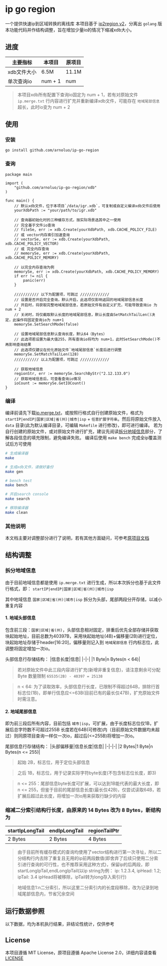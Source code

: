 # ip go region

一个提供快速ip到区域转换的离线库
本项目基于 [ip2region v2](https://github.com/lionsoul2014/ip2region)，分离出 `golang` 版本功能代码并作结构调整，旨在增加少量io的情况下缩减xdb大小。

## 进度
|主要指标|本项目|原项目|
|-|-|-|
|xdb文件大小|6.5M|11.1M|
|单次查询io|num + 1|num|

> 本项目xdb所有配置下查询io固定为 num + 1，若有对原始文件 `ip.merge.txt` 行内容进行扩充并重新编译xdb文件，可能存在 `地域尾部信息` 超长，此时io变为 num + 2

## 使用
### 安装
`go install github.com/arnoluo/ip-go-region`

### 查询
```golang
package main

import (
	"github.com/arnoluo/ip-go-region/xdb"
)

func main() {
    // 默认xdb文件，位于本项目`/data/igr.xdb`，可复制或自定义编译xdb文件后使用
    yourXdbPath := "your/path/to/igr.xdb"

    // 查询器初始化时的三种缓存方式，按实际场景选其中之一使用
    // 完全基于文件io查询
	// fileSe, err := xdb.Create(yourXdbPath, xdb.CACHE_POLICY_FILE)
    // 或 vector内存索引加速查询
    // vectorSe, err := xdb.Create(yourXdbPath, xdb.CACHE_POLICY_VECTOR)
    // 或 完全内存查询
    // memorySe, err := xdb.Create(yourXdbPath, xdb.CACHE_POLICY_MEMORY)

    // 以完全内存查询为例
    memorySe, err := xdb.Create(yourXdbPath, xdb.CACHE_POLICY_MEMORY)
    if err != nil {
        panic(err)
    }

    /////////// 以下为配置项，可跳过 /////////////
    // 设置是否开启完全查询，默认开启，此选项仅影响返回的地域尾部信息长度
    // 开启时，将获取完整地域尾部信息，若原始文件有自定义扩充，可能导致查询io 为 num + 2
    // 关闭时，将仅截取默认长度的地域尾部信息，默认长度由SetMatchTailLen()决定，此操作将固定查询io为 num+1
    memorySe.SetSearchMode(false)

    // 设置地域尾部信息默认查询长度，默认64（Bytes）
    // 此选项若设置为最大值255，所有查询io将均为 num+1，此时SetSearchMode()不再影响查询结果
    // 此选项仅建议在优化原始文件`地域尾部信息`长度后进行调整
    memorySe.SetMatchTailLen(128)
    /////////// 以上为配置项，可跳过 /////////////

    // 获取地域信息
    regionStr, err := memorySe.SearchByStr("2.12.133.0")
    // 获取地域信息后，可查看查询io情况
    ioCount := memorySe.GetIOCount()
}
```

### 编译
编译前请先下载[ip.merge.txt](https://github.com/lionsoul2014/ip2region/blob/master/data/ip.merge.txt)，或按照行格式自行创建原始文件，格式为 `startIP|endIP|国家|区域|省(州)|城市|isp` + `任意扩展字符串`。然后将原始文件放入 `data` 目录(此为默认编译目录，可编辑 `Makefile` 进行修改)，即可进行编译。
若为自行创建的原始文件，或对原始文件进行扩充，建议先阅读[拆分地域信息](###拆分地域信息)部分，了解各段信息的填充限制，避免编译失败。
编译后使用 `make bench` 完成全ip覆盖测试后方可使用

```bash
# 生成编译器
make

# 生成xdb文件，请做好备份
make gen

# bench test
make bench

# 开启search console
make search

# 移除编译器
make clean
```

### 其他说明
本文档主要对调整部分进行了说明，若有其他方面疑问，可参考[原项目文档](https://github.com/lionsoul2014/ip2region)


## 结构调整
### 拆分地域信息
由于目前地域信息都是使用 `ip.merge.txt` 进行生成，所以本次拆分也基于此文件行格式，即：
`startIP|endIP|国家|区域|省(州)|城市|isp`

其中地域信息 `国家|区域|省(州)|城市|isp` 拆分为头部，尾部两段分开存储，以减小重复内容


#### 1. 地域头部信息
包含前三段：`国家|区域|省(州)`，头部信息相对固定，排重后优先全部存储并获取块起始地址，目前总数为40397B，采用块起始地址(4B)+偏移量(2B)进行定位，块起始地址存储于header[16:20]，偏移量则记入到 `地域尾部信息` 行内标志位，此调整将固定增加一次io。

头部信息行存储结构：
|信息长度|信息|
|-|-|
|1 Byte|n Bytes(n < 64)|

> 若对原始文件中此三段内容进行扩充(新增非重复信息)，请注意剩余可分配 Byte 数量限制 `65535(2B) - 40397 = 25138`

> n < 64: 为了读取效率，头部信息行长度，已限制不得超过64B，排除行首标志位(1B)，即单行信息应<=63B(目前已有的最长仅47B)，扩充原始文件时需注意。


#### 2. 地域尾部信息
即为前三段后所有内容，目前包括 `城市|isp`，可扩展，由于长度标志位仅1B，扩展后总字符数不可超过255B
长度若在64B(可修改)内（目前原始文件数据均未超过）则同原项目查询一样仅一次io，超过后(<=255B)将增加一次io。

尾部信息行存储结构：
|头部偏移量|信息长度|信息|
|-|-|-|
|2 Bytes|1 Byte|n Bytes(n <= 255)|


> 起始 2B，标志位，用于定位头部信息

> 之后 1B，标志位，用于记录实际字符byte长度(不包含标志位长度，即3)

> n <= 255：尾部信息byte长度可扩展，可以达到1B能代表的最大长度，即 n <= 255，但鉴于目前的尾部信息长度(最长仅42B)，仅尝试读取64B，若扩展后超过此长度，将增加一次io用来获取行缺少的内容


### 缩减二分索引结构行长度，由原来的 14 Bytes 改为 8 Bytes，新结构为
|startIpLongTail|endIpLongTail|regionTailPtr|
|-|-|-|
|2 Bytes|2 Bytes|4 Bytes|
> 由于目前所有缓存模式的查询均使用了vector结构进行第一次寻址，所以二分结构行内去除了重复且无用的ip前两段数值(即舍弃了后续只使用二分索引进行查询的可行性，也不推荐采用这种方式)，保留ip的后两段，即startLongIpTail,endLongIpTail(以ip string为例： ip: 1.2.3.4, ipHead: 1.2; ipTail: 3.4 ipHead将被移除，ipTail转为long存入索引行)

> 地域信息1:n二分索引，所以这里二分索引内的长度段移除，改为记录到地域尾部信息内，节省冗余空间

## 运行数据参照
以下数据，均为本机执行结果，非结论性统计，仅供参考

## License
本项目遵循 MIT License，原项目遵循 Apache License 2.0，详细内容请查看 [LICENSE](./LICENSE)